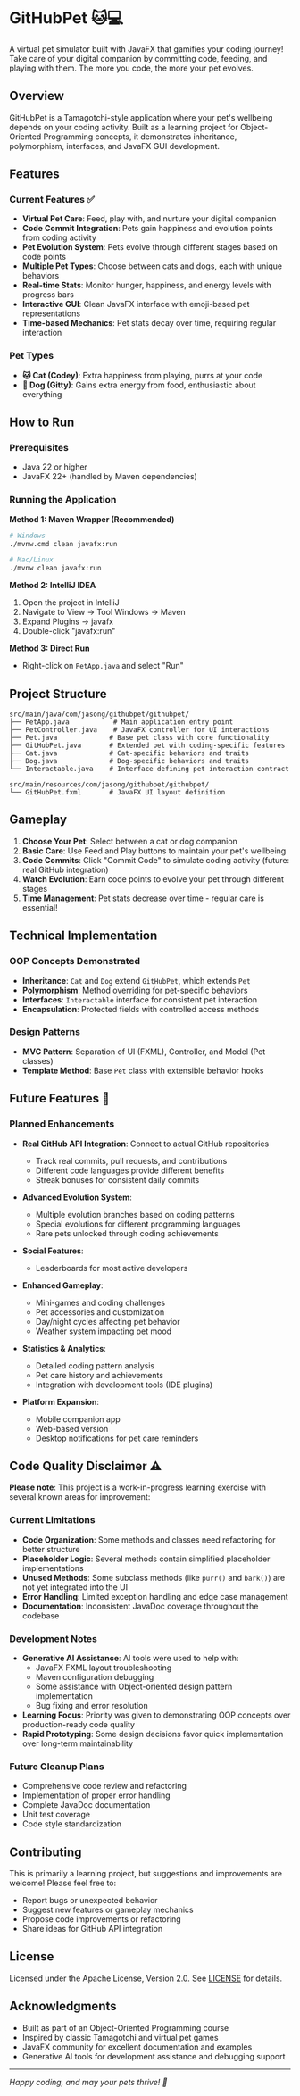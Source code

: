 # GitHubPet 🐱💻

A virtual pet simulator built with JavaFX that gamifies your coding journey! Take care of your digital companion by committing code, feeding, and playing with them. The more you code, the more your pet evolves.

## Overview

GitHubPet is a Tamagotchi-style application where your pet's wellbeing depends on your coding activity. Built as a learning project for Object-Oriented Programming concepts, it demonstrates inheritance, polymorphism, interfaces, and JavaFX GUI development.

## Features

### Current Features ✅
- **Virtual Pet Care**: Feed, play with, and nurture your digital companion
- **Code Commit Integration**: Pets gain happiness and evolution points from coding activity
- **Pet Evolution System**: Pets evolve through different stages based on code points
- **Multiple Pet Types**: Choose between cats and dogs, each with unique behaviors
- **Real-time Stats**: Monitor hunger, happiness, and energy levels with progress bars
- **Interactive GUI**: Clean JavaFX interface with emoji-based pet representations
- **Time-based Mechanics**: Pet stats decay over time, requiring regular interaction

### Pet Types
- **🐱 Cat (Codey)**: Extra happiness from playing, purrs at your code
- **🐶 Dog (Gitty)**: Gains extra energy from food, enthusiastic about everything

## How to Run

### Prerequisites
- Java 22 or higher
- JavaFX 22+ (handled by Maven dependencies)

### Running the Application

**Method 1: Maven Wrapper (Recommended)**
```bash
# Windows
./mvnw.cmd clean javafx:run

# Mac/Linux  
./mvnw clean javafx:run
```

**Method 2: IntelliJ IDEA**
1. Open the project in IntelliJ
2. Navigate to View → Tool Windows → Maven
3. Expand Plugins → javafx
4. Double-click "javafx:run"

**Method 3: Direct Run**
- Right-click on `PetApp.java` and select "Run"

## Project Structure

```
src/main/java/com/jasong/githubpet/githubpet/
├── PetApp.java           # Main application entry point
├── PetController.java    # JavaFX controller for UI interactions
├── Pet.java             # Base pet class with core functionality
├── GitHubPet.java       # Extended pet with coding-specific features
├── Cat.java             # Cat-specific behaviors and traits
├── Dog.java             # Dog-specific behaviors and traits
└── Interactable.java    # Interface defining pet interaction contract

src/main/resources/com/jasong/githubpet/githubpet/
└── GitHubPet.fxml       # JavaFX UI layout definition
```

## Gameplay

1. **Choose Your Pet**: Select between a cat or dog companion
2. **Basic Care**: Use Feed and Play buttons to maintain your pet's wellbeing
3. **Code Commits**: Click "Commit Code" to simulate coding activity (future: real GitHub integration)
4. **Watch Evolution**: Earn code points to evolve your pet through different stages
5. **Time Management**: Pet stats decrease over time - regular care is essential!

## Technical Implementation

### OOP Concepts Demonstrated
- **Inheritance**: `Cat` and `Dog` extend `GitHubPet`, which extends `Pet`
- **Polymorphism**: Method overriding for pet-specific behaviors
- **Interfaces**: `Interactable` interface for consistent pet interaction
- **Encapsulation**: Protected fields with controlled access methods

### Design Patterns
- **MVC Pattern**: Separation of UI (FXML), Controller, and Model (Pet classes)
- **Template Method**: Base `Pet` class with extensible behavior hooks

## Future Features 🚀

### Planned Enhancements
- **Real GitHub API Integration**: Connect to actual GitHub repositories
    - Track real commits, pull requests, and contributions
    - Different code languages provide different benefits
    - Streak bonuses for consistent daily commits

- **Advanced Evolution System**:
    - Multiple evolution branches based on coding patterns
    - Special evolutions for different programming languages
    - Rare pets unlocked through coding achievements

- **Social Features**:
    - Leaderboards for most active developers

- **Enhanced Gameplay**:
    - Mini-games and coding challenges
    - Pet accessories and customization
    - Day/night cycles affecting pet behavior
    - Weather system impacting pet mood

- **Statistics & Analytics**:
    - Detailed coding pattern analysis
    - Pet care history and achievements
    - Integration with development tools (IDE plugins)

- **Platform Expansion**:
    - Mobile companion app
    - Web-based version
    - Desktop notifications for pet care reminders

## Code Quality Disclaimer ⚠️

**Please note**: This project is a work-in-progress learning exercise with several known areas for improvement:

### Current Limitations
- **Code Organization**: Some methods and classes need refactoring for better structure
- **Placeholder Logic**: Several methods contain simplified placeholder implementations
- **Unused Methods**: Some subclass methods (like `purr()` and `bark()`) are not yet integrated into the UI
- **Error Handling**: Limited exception handling and edge case management
- **Documentation**: Inconsistent JavaDoc coverage throughout the codebase

### Development Notes
- **Generative AI Assistance**: AI tools were used to help with:
    - JavaFX FXML layout troubleshooting
    - Maven configuration debugging
    - Some assistance with Object-oriented design pattern implementation
    - Bug fixing and error resolution
- **Learning Focus**: Priority was given to demonstrating OOP concepts over production-ready code quality
- **Rapid Prototyping**: Some design decisions favor quick implementation over long-term maintainability

### Future Cleanup Plans
- Comprehensive code review and refactoring
- Implementation of proper error handling
- Complete JavaDoc documentation
- Unit test coverage
- Code style standardization

## Contributing

This is primarily a learning project, but suggestions and improvements are welcome! Please feel free to:
- Report bugs or unexpected behavior
- Suggest new features or gameplay mechanics
- Propose code improvements or refactoring
- Share ideas for GitHub API integration

## License

Licensed under the Apache License, Version 2.0. See [LICENSE](LICENSE) for details.

## Acknowledgments

- Built as part of an Object-Oriented Programming course
- Inspired by classic Tamagotchi and virtual pet games
- JavaFX community for excellent documentation and examples
- Generative AI tools for development assistance and debugging support

---

*Happy coding, and may your pets thrive! 🐾*